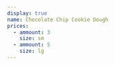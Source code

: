 ```yaml
---
display: true
name: Chocolate Chip Cookie Dough
prices:
  - ammount: 3
    size: sm
  - ammount: 5
    size: lg
---
```

